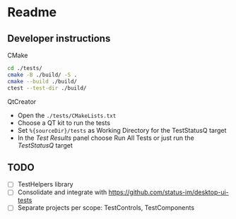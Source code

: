# Readme

## Developer instructions

CMake

```sh
cd ./tests/
cmake -B ./build/ -S .
cmake --build ./build/
ctest --test-dir ./build/
```

QtCreator

- Open the `./tests/CMakeLists.txt`
- Choose a QT kit to run the tests
- Set `%{sourceDir}/tests` as Working Directory for the TestStatusQ target
- In the *Test Results* panel choose Run All Tests or just run the *TestStatusQ* target

## TODO

- [ ] TestHelpers library
- [ ] Consolidate and integrate with https://github.com/status-im/desktop-ui-tests
- [ ] Separate projects per scope: TestControls, TestComponents
